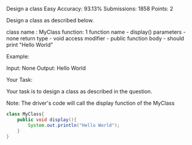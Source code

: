 Design a class
Easy Accuracy: 93.13% Submissions: 1858 Points: 2

Design a class as described below.

class name : MyClass
function: 1
          function name - display()
          parameters - none
          return type - void
          access modifier - public
          function body - should print
                          "Hello World"

Example:

Input:
None
Output:
Hello World

Your Task:

Your task is to design a class as described in the question.

Note: The driver's code will call the display function of the MyClass
```java
class MyClass{
    public void display(){
        System.out.println("Hello World");
    }
}
```
